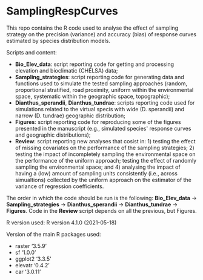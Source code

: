 # SamplingRespCurves
This repo contains the R code used to analyse the effect of sampling strategy on the precision (variance) and accuracy (bias) of response curves estimated by species distribution models.

Scripts and content:
- **Bio_Elev_data**: script reporting code for getting and processing elevation and bioclimatic (CHELSA) data;
- **Sampling_strategies**: script reporting code for generating data and functions used to simulate the tested sampling approaches (random, proportional stratified, road proximity, uniform within the environmental space, systematic within the geographic space, topographic);
- **Dianthus_sperandii**, **Dianthus_tundrae**: scripts reporting code used for simulations related to the virtual specis with wide (D. sperandii) and narrow (D. tundrae) geographic distribution;
- **Figures**: script reporting code for reproducing some of the figures presented in the manuscript (e.g., simulated species' response curves and geographic distributions);
- **Review**: script reporting new analyses that cosist in: 1) testing the effect of missing covariates on the performance of the sampling strategies; 2) testing the impact of incompletely sampling the environmental space on the performance of the uniform approach; testing the effect of randomly sampling the environmental space; and 4) analysing the impact of having a (low) amount of sampling units consistently (i.e., across simualtions) collected by the uniform approach on the estimator of the variance of regression coefficients.

The order in which the code should be run is the following: **Bio_Elev_data** -> **Sampling_strategies** -> **Dianthus_sperandii** -> **Dianthus_tundrae** -> **Figures**. Code in the **Review** script depends on all the previous, but Figures.

R version used: R version 4.1.0 (2021-05-18)

Version of the main R packages used:
- raster ‘3.5.9’
- sf ‘1.0.0’
- ggplot2 ‘3.3.5’
- elevatr ‘0.4.2’
- car ‘3.0.11’

